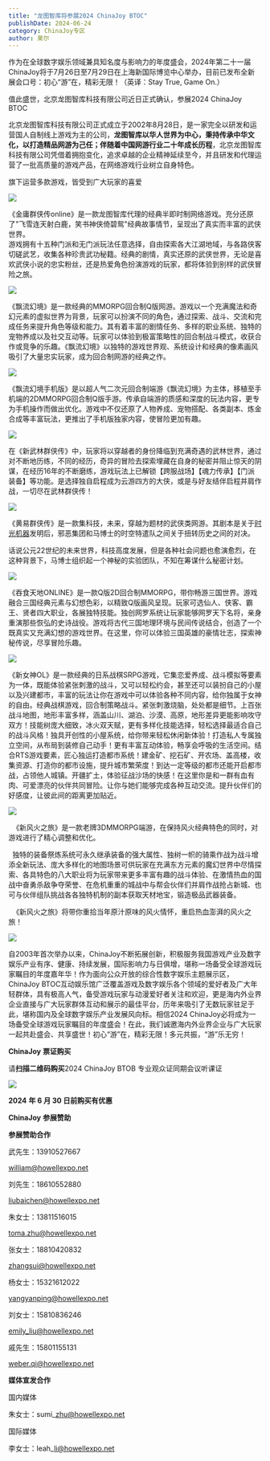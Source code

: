 ```yaml
---
title: "龙图智库将参展2024 ChinaJoy BTOC"
publishDate: 2024-06-24
category: ChinaJoy专区
author: 莱尔
---
```


作为在全球数字娱乐领域兼具知名度与影响力的年度盛会，2024年第二十一届ChinaJoy将于7月26日至7月29日在上海新国际博览中心举办，目前已发布全新展会口号：初心“游”在，精彩无限！（英译：Stay True, Game On.）

值此盛世，北京龙图智库科技有限公司近日正式确认，参展2024 ChinaJoy BTOC

北京龙图智库科技有限公司正式成立于2002年8月28日，是一家完全以研发和运营国人自制线上游戏为主的公司，**龙图智库以华人世界为中心，秉持传承中华文化，以打造精品网游为己任；伴随着中国网游行业二十年成长历程**，北京龙图智库科技有限公司凭借着拥抱变化，追求卓越的企业精神延续至今，并且研发和代理运营了一批高质量的游戏产品，在网络游戏行业树立自身特色。

旗下运营多款游戏，皆受到广大玩家的喜爱

![](https://ec-net-1251389766.cos.ap-shanghai.myqcloud.com/wp-content/uploads/2024/06/20240624213849667.jpg)

《金庸群侠传online》是一款龙图智库代理的经典半即时制网络游戏。充分还原了"飞雪连天射白鹿，笑书神侠倚碧鸳"经典故事情节，呈现出了真实而丰富的武侠世界。  
游戏拥有十五种门派和无门派玩法任意选择，自由探索各大江湖地域，与各路侠客切磋武艺，收集各种珍贵武功秘籍。经典的剧情，真实还原的武侠世界，无论是喜欢武侠小说的忠实粉丝，还是热爱角色扮演游戏的玩家，都将体验到别样的武侠冒险之旅。

![](https://ec-net-1251389766.cos.ap-shanghai.myqcloud.com/wp-content/uploads/2024/06/20240624213852680-1024x576.png)

《飘流幻境》是一款经典的MMORPG回合制Q版网游。游戏以一个充满魔法和奇幻元素的虚拟世界为背景，玩家可以扮演不同的角色，通过探索、战斗、交流和完成任务来提升角色等级和能力。其有着丰富的剧情任务、多样的职业系统、独特的宠物养成以及社交互动等。玩家可以体验到极富策略性的回合制战斗模式，收获合作或竞争的乐趣。《飘流幻境》以独特的游戏世界观、系统设计和经典的像素画风吸引了大量忠实玩家，成为回合制网游的经典之作。

![](https://ec-net-1251389766.cos.ap-shanghai.myqcloud.com/wp-content/uploads/2024/06/20240624213902679-1024x432.jpg)

《飘流幻境手机版》是以超人气二次元回合制端游《飘流幻境》为主体，移植至手机端的2DMMORPG回合制Q版手游。传承自端游的质感和深度的玩法内容，更专为手机操作而做出优化。游戏中不仅还原了人物养成、宠物搭配、各类副本、炼金合成等丰富玩法，更推出了手机版独家内容，使冒险更加有趣。

![](https://ec-net-1251389766.cos.ap-shanghai.myqcloud.com/wp-content/uploads/2024/06/20240624213900671-1024x432.jpg)

在《新武林群侠传》中，玩家将以穿越者的身份降临到充满奇遇的武林世界，通过对不断地历练，不同的经历，奇异的冒险去探索埋藏在自身的秘密并阻止惊天的阴谋，在经历16年的不断磨练，游戏玩法上已解锁【跨服战场】【魂力传承】【门派装备】等功能。是选择独自启程成为云游四方的大侠，或是与好友结伴启程并肩作战，一切尽在武林群侠传！

![](https://ec-net-1251389766.cos.ap-shanghai.myqcloud.com/wp-content/uploads/2024/06/20240624213903840-1024x432.jpg)

《黄易群侠传》是一款集科技，未来，穿越为题材的武侠类网游。其剧本是关于[时光机器](https://baike.baidu.com/item/%E6%97%B6%E5%85%89%E6%9C%BA%E5%99%A8/9079481?fromModule=lemma_inlink)发明后，邪恶集团和马博士的时空特遣队之间关于扭转历史之间的对决。

话说公元22世纪的未来世界，科技高度发展，但是各种社会问题也愈演愈烈，在这种背景下，马博士组织起一个神秘的实验团队，不知在筹谋什么秘密计划。

![](https://ec-net-1251389766.cos.ap-shanghai.myqcloud.com/wp-content/uploads/2024/06/20240624213906255-1024x539.jpg)

《吞食天地ONLINE》是一款Q版2D回合制MMORPG，带你畅游三国世界。游戏融合三国经典元素与幻想色彩，以精致Q版画风呈现。玩家可选仙人、侠客、霸王、贤者四大职业，各展独特技能。独创网罗系统让玩家能够网罗天下名将，亲身重演那些恢弘的史诗战役。游戏将古代三国地理环境与民间传说结合，创造了一个既真实又充满幻想的游戏世界。在这里，你可以体验三国英雄的豪情壮志，探索神秘传说，尽享冒险乐趣。

![](https://ec-net-1251389766.cos.ap-shanghai.myqcloud.com/wp-content/uploads/2024/06/20240624213948159-1024x576.jpg)

《新女神OL》是一款经典的日系战棋SRPG游戏，它集恋爱养成、战斗模拟等要素为一体，既能体验紧张刺激的战斗，又可以轻松约会，甚至还可以装扮自己的小屋以及兴建都市，丰富的玩法让你在游戏中可以体验各种不同内容，给你独属于女神的自由。经典战棋游戏，回合制策略战斗。紧张刺激烧脑，处处都是细节。上百张战斗地图，地形丰富多样，涵盖山川、湖泊、沙漠、高原，地形差异更能影响攻守双方！技能树庞大细致，冰火双天赋，更有多样化技能选择，轻松选择最适合自己的战斗风格！独具开创性的小屋系统，给你带来轻松休闲新体验！打造私人专属独立空间，从布局到装修自己动手！更有丰富互动体验，畅享会呼吸的生活空间。结合RTS游戏要素，匠心独运打造都市系统！建金矿、挖石矿、开农场、盖高楼，收集资源、打造你的都市设施，提升城市繁荣度！到达一定等级的都市还能开启都市战，占领他人城镇。开疆扩土，体验征战沙场的快感！在这里你是和一群有血有肉、可爱漂亮的伙伴共同冒险。让你与她们能够完成各种互动交流。提升伙伴们的好感度，让彼此间的距离更加贴近。

![](https://ec-net-1251389766.cos.ap-shanghai.myqcloud.com/wp-content/uploads/2024/06/20240624213909213-1024x576.jpg)

  《新风火之旅》是一款老牌3DMMORPG端游，在保持风火经典特色的同时，对游戏进行了精心调整和优化。

  独特的装备祭炼系统可永久继承装备的强大属性、独树一帜的骑乘作战为战斗增添全新玩法、庞大多样化的地图场景可供玩家在充满东方元素的魔幻世界中尽情探索、各具特色的八大职业将为玩家带来更多丰富有趣的战斗体验、在激情热血的国战中奋勇杀敌争夺荣誉、在危机重重的城战中与帮会伙伴们并肩作战抢占新城、也可与伙伴组队挑战各各独特机制的副本获取天材地宝，锻造极品武器装备。

  《新风火之旅》将带你重拾当年原汁原味的风火情怀，重启热血澎湃的风火之旅！

![](https://ec-net-1251389766.cos.ap-shanghai.myqcloud.com/wp-content/uploads/2024/06/20240624213909890.jpg)

自2003年首次举办以来，ChinaJoy不断拓展创新，积极服务我国游戏产业及数字娱乐产业有序、健康、持续发展，国际影响力与日俱增，堪称一场备受全球游戏玩家瞩目的年度嘉年华！作为面向公众开放的综合性数字娱乐主题展示区，ChinaJoy BTOC互动娱乐馆广泛覆盖游戏及数字娱乐各个领域的爱好者及广大年轻群体，具有极高人气，备受游戏玩家与动漫爱好者关注和欢迎，更是海内外业界企业直接与广大玩家群体互动和展示的最佳平台，历年来吸引了无数玩家驻足于此，堪称国内及全球数字娱乐产业发展风向标。相信2024 ChinaJoy必将成为一场备受全球游戏玩家瞩目的年度盛会！在此，我们诚邀海内外业界企业与广大玩家一起共赴盛会、共享盛世！初心“游”在，精彩无限！多元共振，“游”乐无穷！

**ChinaJoy** **票证购买**

  
请**扫描二维码购买**2024 ChinaJoy BTOB 专业观众证同期会议听课证

![](https://ec-net-1251389766.cos.ap-shanghai.myqcloud.com/wp-content/uploads/2024/06/20240624213913423-1024x576.jpg)

**2024** **年 6 月 30 日前购买有优惠**  
  

**ChinaJoy** **参展赞助**

**参展赞助合作**

武先生：13910527667

william@howellexpo.net

刘先生：18610552880

[liubaichen@howellexpo.net](mailto:liubaichen@howellexpo.net)

朱女士：13811516015

[toma.zhu@howellexpo.net](mailto:toma.zhu@howellexpo.net)

张女士：18810420832

[zhangsui@howellexpo.net](mailto:zhangsui@howellexpo.net)

杨女士：15321612022

[yangyanping@howellexpo.net](mailto:yangyanping@howellexpo.net)

刘女士：15810836246

[emily\_liu@howellexpo.net](mailto:emily_liu@howellexpo.net)

戚先生：15801155131

weber.qi@howellexpo.net

  
**媒体宣发合作**

国内媒体

朱女士：sumi\_zhu@howellexpo.net

国际媒体

李女士：leah\_li@howellexpo.net

